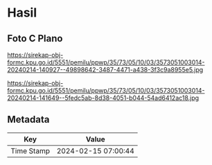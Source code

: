 # Hasil

## Foto C Plano

https://sirekap-obj-formc.kpu.go.id/5551/pemilu/ppwp/35/73/05/10/03/3573051003014-20240214-140927--49898642-3487-4471-a438-3f3c9a8955e5.jpg

https://sirekap-obj-formc.kpu.go.id/5551/pemilu/ppwp/35/73/05/10/03/3573051003014-20240214-141649--5fedc5ab-8d38-4051-b044-54ad6412ac18.jpg


## Metadata

| Key        | Value               |
| ---------- | ------------------- |
| Time Stamp | 2024-02-15 07:00:44 |



